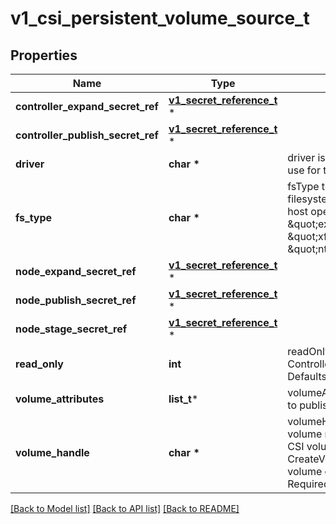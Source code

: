 # v1_csi_persistent_volume_source_t

## Properties
Name | Type | Description | Notes
------------ | ------------- | ------------- | -------------
**controller_expand_secret_ref** | [**v1_secret_reference_t**](v1_secret_reference.md) \* |  | [optional] 
**controller_publish_secret_ref** | [**v1_secret_reference_t**](v1_secret_reference.md) \* |  | [optional] 
**driver** | **char \*** | driver is the name of the driver to use for this volume. Required. | 
**fs_type** | **char \*** | fsType to mount. Must be a filesystem type supported by the host operating system. Ex. \&quot;ext4\&quot;, \&quot;xfs\&quot;, \&quot;ntfs\&quot;. | [optional] 
**node_expand_secret_ref** | [**v1_secret_reference_t**](v1_secret_reference.md) \* |  | [optional] 
**node_publish_secret_ref** | [**v1_secret_reference_t**](v1_secret_reference.md) \* |  | [optional] 
**node_stage_secret_ref** | [**v1_secret_reference_t**](v1_secret_reference.md) \* |  | [optional] 
**read_only** | **int** | readOnly value to pass to ControllerPublishVolumeRequest. Defaults to false (read/write). | [optional] 
**volume_attributes** | **list_t*** | volumeAttributes of the volume to publish. | [optional] 
**volume_handle** | **char \*** | volumeHandle is the unique volume name returned by the CSI volume plugin’s CreateVolume to refer to the volume on all subsequent calls. Required. | 

[[Back to Model list]](../README.md#documentation-for-models) [[Back to API list]](../README.md#documentation-for-api-endpoints) [[Back to README]](../README.md)


